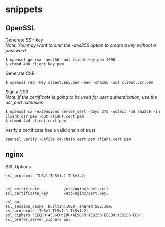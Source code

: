 # snippets

## OpenSSL

Generate SSH key  
_Note: You may want to omit the -aes256 option to create a key without a password_

```
$ openssl genrsa -aes256 -out client.key.pem 4096
$ chmod 400 client.key.pem
```

Generate CSR

```
$ openssl req -key client.key.pem -new -sha256 -out client.csr.pem
```

Sign a CSR  
_Note: If the certificate is going to be used for user authentication, use the usr_cert extension_

```
$ openssl ca -extensions server_cert -days 375 -notext -md sha256 -in client.csr.pem -out client.cert.pem
$ chmod 444 client.cert.pem
```

Verify a certificate has a valid chain of trust

```
openssl verify -CAfile ca-chain.cert.pem client.cert.pem
```

## nginx

SSL Options

```
ssl_protocols TLSv1 TLSv1.1 TLSv1.2;


ssl_certificate           /etc/nginx/cert.crt;
ssl_certificate_key       /etc/nginx/cert.key;

ssl on;
ssl_session_cache  builtin:1000  shared:SSL:10m;
ssl_protocols  TLSv1 TLSv1.1 TLSv1.2;
ssl_ciphers 'EECDH+AESGCM:EDH+AESGCM:AES256+EECDH:AES256+EDH';
ssl_prefer_server_ciphers on;
```
